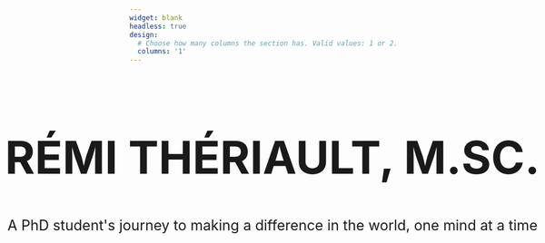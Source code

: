 ```yaml
---
widget: blank
headless: true
design:
  # Choose how many columns the section has. Valid values: 1 or 2.
  columns: '1'
---
```




<style>
.container {
  height: 150px;
  position: relative;
  <! -- border: 3px; -->
}
.center {
  margin: 0;
  position: absolute;
  top: 80%;
  left: 50%;
  -ms-transform: translate(-50%, -50%);
  transform: translate(-50%, -50%);
  white-space: nowrap;
}
</style>




<div class="container">
  <div class="center">
    <div style="text-align:center; margin: auto"> <h1 style="font-size: 80px"> RÉMI THÉRIAULT, M.SC. </h1> </div>
  </div>
</div>

<div class="container">
  <div class="center"; style="text-align:center; font-size: 25px; margin: auto">
    <p> A PhD student's journey to making a difference in the world, one mind at a time </p>
  </div>
</div>